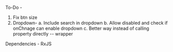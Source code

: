 To-Do -

1. Fix btn size
2. Dropdown-
    a. Include search in dropdown
    b. Allow disabled and check if onChnage can enable dropdown
    c. Better way instead of calling property directly -- wrapper

Dependencies -  RxJS